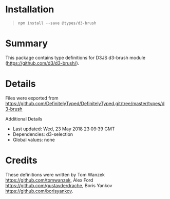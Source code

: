 # Installation
> `npm install --save @types/d3-brush`

# Summary
This package contains type definitions for D3JS d3-brush module (https://github.com/d3/d3-brush/).

# Details
Files were exported from https://github.com/DefinitelyTyped/DefinitelyTyped.git/tree/master/types/d3-brush

Additional Details
 * Last updated: Wed, 23 May 2018 23:09:39 GMT
 * Dependencies: d3-selection
 * Global values: none

# Credits
These definitions were written by Tom Wanzek <https://github.com/tomwanzek>, Alex Ford <https://github.com/gustavderdrache>, Boris Yankov <https://github.com/borisyankov>.
